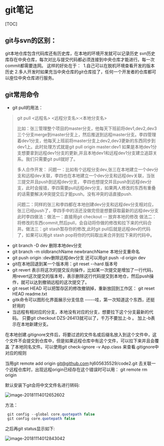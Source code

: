 # git笔记

[TOC]

## git与svn的区别：

git本地仓库包含代码库还有历史库，在本地的环境开发就可以记录历史
svn历史库存在中央仓库，每次对比与提交代码都必须连接到中央仓库才能进行。每一次commit都需要连网。
这样的好处在于：
​    1.自己可以在脱机环境查看开发的版本历史
​    2.多人开发时如果充当中央仓库的git仓库挂了，任何一个开发者的仓库都可以座位中央仓库进行服务。

## git常用命令

- git pull的用法：

> git pull <远程名> <远程分支名>:<本地分支名>
>
> 比如：张三管理整个项目的master分支，他每天下班前将dev1,dev2,dev3三个分支merge到master分支上，然后推送到远程master分支。
> ​	李四管理着dev1分支，他每天上班前将master分支上dev2,dev3更新的东西同步到dev1上。此时处理方式就是git pull origin master:dev1
> ​	如果是本地dev1分支想要拿到远程dev1分支的更新,并且本地dev1和远程dev1分支建立追踪关系。我们只需要git pull就好了。
>
> 多人合作开发：
> 问题一：比如有个远程分支dev,张三在本地建立一个dev分支和远程dev关联，李四也在本地建立一个dev分支和远程dev关联，当张三提交并且push到远程dev分支，
> 李四也想提交并且push到远程dev分支，此时会报错，李四需要pull远程dev分支，如果两人修改的东西有重叠的话需要解决冲突提交后才能push。没有冲突的话直接push.
>
> 问题二：同样的张三和李四都在本地创建dev分支和远程dev分支相对应，张三已经push了，李四手中的活还没做完但是想要获取最新的远程dev分支此时李四做法：
> ​	做法一：直接用git checkout -- <file> 放弃本地的修改
> ​	做法二：将修改的东西commit,然后pull，会自动将你做的修改和拉下来的代码合并。
> ​	做法三：git stash暂存你的修改,此时git pull后就是远程dev的代码了，如果可以用git stash pop将你的代码取出来合并到拉下来的代码中。

- git branch -D dev 删除本地dev分支
- git branch -m oldbranchName newbranchName  本地分支重命名
- git push origin :dev删除远程dev分支 还可以用git push -d origin dev 
- git在本地回退到某一个版本用：git reset --hard 版本号
- git revert <commit-id> 表示将这次的提交反向操作，比如某一次提交是增加了一行代码，用revert这次提交的版本号，表示删除这行代码提交到本地仓，然后push操作，就可以达到撤销远程的这次提交了。
- git reset HEAD <file> 可以把暂存区的修改撤销掉，重新放回到工作区： git reset HEAD readme.txt
- gitk命令可以图形化界面展示分支信息 -----哇，第一次知道这个东西，还挺好用的
- 当远程有相对应的分支，本地没有对应的分支，想要拉下这个分支最新的代码。 只要git checkout DZS-26413就可以了，千万不要加上-b 。 加上-b表示在本地新建分支。

在本地创建.gitignore文件后，将要过滤的文件名或后缀名放入到这个文件中，这个文件不会提交到仓库中，但是如果远程仓库中有这个文件，可以拉下来并且会覆盖
了本地同名文件。可以使用git check-ignore -v App.class 来查看.gitignore中对应的规则

当用git remote add origin git@github.com:hj605635529/code2.git 去关联一个远程仓库时，出现远程origin已经存在这个错误时可以用：
 git remote rm origin



默认安装下git会将中文文件名进行转码:

![image-20181114012652602](https://ws1.sinaimg.cn/large/006tNbRwly1fx6yaq6qbjj31ja0p2n6o.jpg)

方法：

```java
 git config --global core.quotepath false
 git config core.quotepath false
```

之后再git status显示如下:

![image-20181114012843042](https://ws4.sinaimg.cn/large/006tNbRwly1fx6y7paqkkj30zi0j0tej.jpg)

